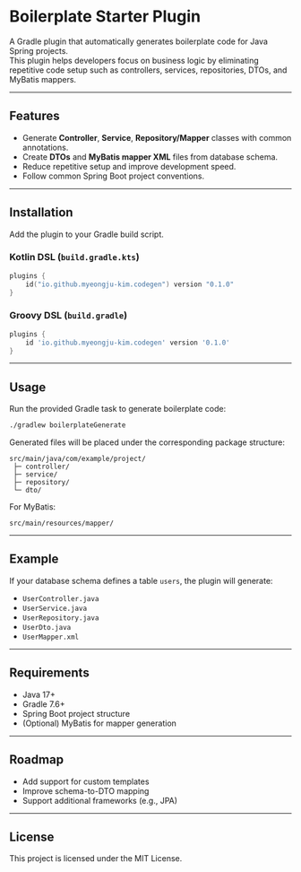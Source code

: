 # Boilerplate Starter Plugin

A Gradle plugin that automatically generates boilerplate code for Java Spring projects.  
This plugin helps developers focus on business logic by eliminating repetitive code setup such as controllers, services, repositories, DTOs, and MyBatis mappers.

---

## Features
- Generate **Controller**, **Service**, **Repository/Mapper** classes with common annotations.
- Create **DTOs** and **MyBatis mapper XML** files from database schema.
- Reduce repetitive setup and improve development speed.
- Follow common Spring Boot project conventions.

---

## Installation

Add the plugin to your Gradle build script.

### Kotlin DSL (`build.gradle.kts`)
```kotlin
plugins {
    id("io.github.myeongju-kim.codegen") version "0.1.0"
}
```

### Groovy DSL (`build.gradle`)
```groovy
plugins {
    id 'io.github.myeongju-kim.codegen' version '0.1.0'
}
```

---

## Usage

Run the provided Gradle task to generate boilerplate code:

```bash
./gradlew boilerplateGenerate
```

Generated files will be placed under the corresponding package structure:

```
src/main/java/com/example/project/
 ├─ controller/
 ├─ service/
 ├─ repository/
 └─ dto/
```

For MyBatis:
```
src/main/resources/mapper/
```

---

## Example

If your database schema defines a table `users`, the plugin will generate:

- `UserController.java`
- `UserService.java`
- `UserRepository.java`
- `UserDto.java`
- `UserMapper.xml`

---

## Requirements
- Java 17+
- Gradle 7.6+
- Spring Boot project structure
- (Optional) MyBatis for mapper generation

---

## Roadmap
- Add support for custom templates
- Improve schema-to-DTO mapping
- Support additional frameworks (e.g., JPA)

---

## License
This project is licensed under the MIT License.
